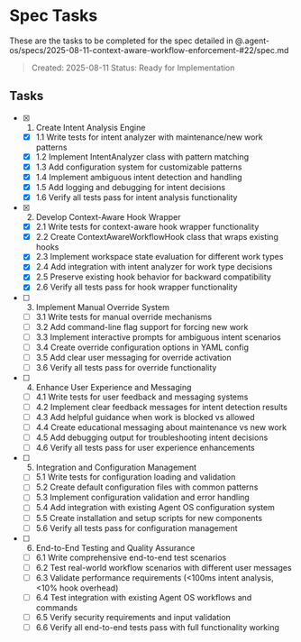 # Spec Tasks

These are the tasks to be completed for the spec detailed in @.agent-os/specs/2025-08-11-context-aware-workflow-enforcement-#22/spec.md

> Created: 2025-08-11
> Status: Ready for Implementation

## Tasks

- [x] 1. Create Intent Analysis Engine
  - [x] 1.1 Write tests for intent analyzer with maintenance/new work patterns
  - [x] 1.2 Implement IntentAnalyzer class with pattern matching
  - [x] 1.3 Add configuration system for customizable patterns
  - [x] 1.4 Implement ambiguous intent detection and handling
  - [x] 1.5 Add logging and debugging for intent decisions
  - [x] 1.6 Verify all tests pass for intent analysis functionality

- [x] 2. Develop Context-Aware Hook Wrapper
  - [x] 2.1 Write tests for context-aware hook wrapper functionality
  - [x] 2.2 Create ContextAwareWorkflowHook class that wraps existing hooks
  - [x] 2.3 Implement workspace state evaluation for different work types
  - [x] 2.4 Add integration with intent analyzer for work type decisions
  - [x] 2.5 Preserve existing hook behavior for backward compatibility
  - [x] 2.6 Verify all tests pass for hook wrapper functionality

- [ ] 3. Implement Manual Override System
  - [ ] 3.1 Write tests for manual override mechanisms
  - [ ] 3.2 Add command-line flag support for forcing new work
  - [ ] 3.3 Implement interactive prompts for ambiguous intent scenarios
  - [ ] 3.4 Create override configuration options in YAML config
  - [ ] 3.5 Add clear user messaging for override activation
  - [ ] 3.6 Verify all tests pass for override functionality

- [ ] 4. Enhance User Experience and Messaging
  - [ ] 4.1 Write tests for user feedback and messaging systems
  - [ ] 4.2 Implement clear feedback messages for intent detection results
  - [ ] 4.3 Add helpful guidance when work is blocked vs allowed
  - [ ] 4.4 Create educational messaging about maintenance vs new work
  - [ ] 4.5 Add debugging output for troubleshooting intent decisions
  - [ ] 4.6 Verify all tests pass for user experience enhancements

- [ ] 5. Integration and Configuration Management
  - [ ] 5.1 Write tests for configuration loading and validation
  - [ ] 5.2 Create default configuration files with common patterns
  - [ ] 5.3 Implement configuration validation and error handling
  - [ ] 5.4 Add integration with existing Agent OS configuration system
  - [ ] 5.5 Create installation and setup scripts for new components
  - [ ] 5.6 Verify all tests pass for configuration management

- [ ] 6. End-to-End Testing and Quality Assurance
  - [ ] 6.1 Write comprehensive end-to-end test scenarios
  - [ ] 6.2 Test real-world workflow scenarios with different user messages
  - [ ] 6.3 Validate performance requirements (<100ms intent analysis, <10% hook overhead)
  - [ ] 6.4 Test integration with existing Agent OS workflows and commands
  - [ ] 6.5 Verify security requirements and input validation
  - [ ] 6.6 Verify all end-to-end tests pass with full functionality working